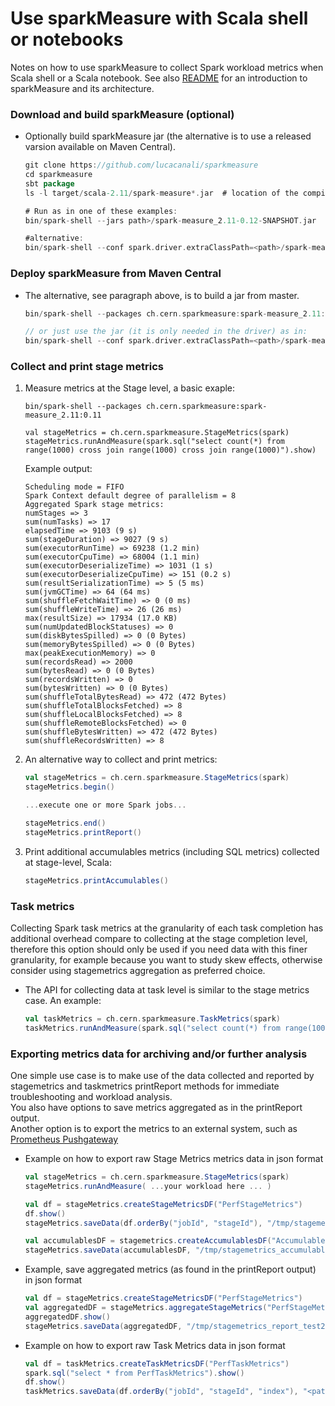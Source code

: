 # Use sparkMeasure with Scala shell or notebooks

Notes on how to use sparkMeasure to collect Spark workload metrics when Scala shell or a Scala notebook.
See also [README](../README.md) for an introduction to sparkMeasure and its architecture.

### Download and build sparkMeasure (optional)

 - Optionally build sparkMeasure jar (the alternative is to use a released varsion available on Maven Central).
    ```scala
    git clone https://github.com/lucacanali/sparkmeasure
    cd sparkmeasure
    sbt package
    ls -l target/scala-2.11/spark-measure*.jar  # location of the compiled jar
 
    # Run as in one of these examples:
    bin/spark-shell --jars path>/spark-measure_2.11-0.12-SNAPSHOT.jar
    
    #alternative:
    bin/spark-shell --conf spark.driver.extraClassPath=<path>/spark-measure_2.11-0.12-SNAPSHOT.jar
    ```
  
### Deploy sparkMeasure from Maven Central 

- The alternative, see paragraph above, is to build a jar from master.
    ```scala
    bin/spark-shell --packages ch.cern.sparkmeasure:spark-measure_2.11:0.11

    // or just use the jar (it is only needed in the driver) as in:
    bin/spark-shell --conf spark.driver.extraClassPath=<path>/spark-measure_2.11-0.12-SNAPSHOT.jar
   ```

### Collect and print stage metrics
 
1. Measure metrics at the Stage level, a basic exaple:
    ```
    bin/spark-shell --packages ch.cern.sparkmeasure:spark-measure_2.11:0.11
    
    val stageMetrics = ch.cern.sparkmeasure.StageMetrics(spark) 
    stageMetrics.runAndMeasure(spark.sql("select count(*) from range(1000) cross join range(1000) cross join range(1000)").show)
    ```

    Example output:
    ```
    Scheduling mode = FIFO
    Spark Context default degree of parallelism = 8
    Aggregated Spark stage metrics:
    numStages => 3
    sum(numTasks) => 17
    elapsedTime => 9103 (9 s)
    sum(stageDuration) => 9027 (9 s)
    sum(executorRunTime) => 69238 (1.2 min)
    sum(executorCpuTime) => 68004 (1.1 min)
    sum(executorDeserializeTime) => 1031 (1 s)
    sum(executorDeserializeCpuTime) => 151 (0.2 s)
    sum(resultSerializationTime) => 5 (5 ms)
    sum(jvmGCTime) => 64 (64 ms)
    sum(shuffleFetchWaitTime) => 0 (0 ms)
    sum(shuffleWriteTime) => 26 (26 ms)
    max(resultSize) => 17934 (17.0 KB)
    sum(numUpdatedBlockStatuses) => 0
    sum(diskBytesSpilled) => 0 (0 Bytes)
    sum(memoryBytesSpilled) => 0 (0 Bytes)
    max(peakExecutionMemory) => 0
    sum(recordsRead) => 2000
    sum(bytesRead) => 0 (0 Bytes)
    sum(recordsWritten) => 0
    sum(bytesWritten) => 0 (0 Bytes)
    sum(shuffleTotalBytesRead) => 472 (472 Bytes)
    sum(shuffleTotalBlocksFetched) => 8
    sum(shuffleLocalBlocksFetched) => 8
    sum(shuffleRemoteBlocksFetched) => 0
    sum(shuffleBytesWritten) => 472 (472 Bytes)
    sum(shuffleRecordsWritten) => 8
    ```

2. An alternative way to collect and print metrics:
    ```scala
    val stageMetrics = ch.cern.sparkmeasure.StageMetrics(spark) 
    stageMetrics.begin()
    
    ...execute one or more Spark jobs...
    
    stageMetrics.end()
    stageMetrics.printReport()
    ```

3. Print additional accumulables metrics (including SQL metrics) collected at stage-level, Scala:
    ```scala
    stageMetrics.printAccumulables()
    ```

### Task metrics

Collecting Spark task metrics at the granularity of each task completion has additional overhead
compare to collecting at the stage completion level, therefore this option should only be used if you need data with this finer granularity, for example because you want
to study skew effects, otherwise consider using stagemetrics aggregation as preferred choice.

- The API for collecting data at task level is similar to the stage metrics case.
  An example:
    ```scala
    val taskMetrics = ch.cern.sparkmeasure.TaskMetrics(spark)
    taskMetrics.runAndMeasure(spark.sql("select count(*) from range(1000) cross join range(1000) cross join range(1000)").show)
    ```


### Exporting metrics data for archiving and/or further analysis

One simple use case is to make use of the data collected and reported by stagemetrics and taskmetrics 
printReport methods for immediate troubleshooting and workload analysis.  
You also have options to save metrics aggregated as in the printReport output.  
Another option is to export the metrics to an external system, such as [Prometheus Pushgateway](prometheus.md) 
  
- Example on how to export raw Stage Metrics metrics data in json format
    ```scala
    val stageMetrics = ch.cern.sparkmeasure.StageMetrics(spark) 
    stageMetrics.runAndMeasure( ...your workload here ... )
  
    val df = stageMetrics.createStageMetricsDF("PerfStageMetrics")
    df.show()
    stageMetrics.saveData(df.orderBy("jobId", "stageId"), "/tmp/stagemetrics_test1")

    val accumulablesDF = stagemetrics.createAccumulablesDF("AccumulablesStageMetrics")
    stageMetrics.saveData(accumulablesDF, "/tmp/stagemetrics_accumulables_test1")
    ```

- Example, save aggregated metrics (as found in the printReport output) in json format

    ```scala
    val df = stageMetrics.createStageMetricsDF("PerfStageMetrics")
    val aggregatedDF = stageMetrics.aggregateStageMetrics("PerfStageMetrics")
    aggregatedDF.show()
    stageMetrics.saveData(aggregatedDF, "/tmp/stagemetrics_report_test2")
    ```

- Example on how to export raw Task Metrics data in json format
    ```scala
    val df = taskMetrics.createTaskMetricsDF("PerfTaskMetrics")
    spark.sql("select * from PerfTaskMetrics").show()
    df.show()
    taskMetrics.saveData(df.orderBy("jobId", "stageId", "index"), "<path>/taskmetrics_test3")
    ```
